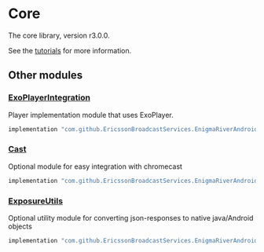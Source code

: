 # Core

The core library, version r3.0.0.

See the [tutorials](tutorials/index.md) for more information.

## Other modules

### [ExoPlayerIntegration](https://github.com/EricssonBroadcastServices/EnigmaRiverAndroidExoPlayerIntegration/tree/r3.0.0)

<p>Player implementation module that uses ExoPlayer.</p>

```gradle
implementation "com.github.EricssonBroadcastServices.EnigmaRiverAndroid:exoplayerintegration:r3.0.0"
```

### [Cast](https://github.com/EricssonBroadcastServices/EnigmaRiverAndroidCast/tree/r3.0.0)

<p>Optional module for easy integration with chromecast</p>

```gradle
implementation "com.github.EricssonBroadcastServices.EnigmaRiverAndroid:cast:r3.0.0"
```

### [ExposureUtils](https://github.com/EricssonBroadcastServices/EnigmaRiverAndroidExposureUtils/tree/r3.0.0)

<p>Optional utility module for converting json-responses to native java/Android objects</p>

```gradle
implementation "com.github.EricssonBroadcastServices.EnigmaRiverAndroid:exposureUtils:r3.0.0"
```